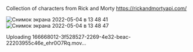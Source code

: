 Сollection of characters from Rick and Morty https://rickandmortyapi.com/

![Снимок экрана 2022-05-04 в 13 48 41](https://user-images.githubusercontent.com/95620294/166668023-52379f76-54bd-4a0c-9390-ae38f94ea117.png)
![Снимок экрана 2022-05-04 в 13 48 47](https://user-images.githubusercontent.com/95620294/166668029-0e0bac3c-3417-4e61-9193-17bc8dfed988.png)

Uploading 166668012-3f528527-2269-4e32-beac-22203955c46e_ehr0O7Rq.mov…
